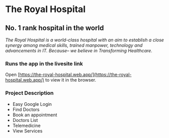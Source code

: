 # The Royal Hospital

## No. 1 rank hospital in the world
*The Royal Hospital is a world-class hospital with an aim to establish a close synergy among medical skills, trained manpower, technology and advancements in IT. Because– we believe in Transforming Healthcare.*


### Runs the app in the livesite link
Open [https://the-royal-hospital.web.app/](https://the-royal-hospital.web.app/) to view it in the browser.


### Project Description
 * Easy Google Login
 * Find Doctors
 * Book an appointment
 * Doctors List
 * Telemedicine
 * View Services
